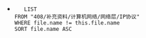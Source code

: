 *   
    ```dataview
	   LIST
	FROM "408/补充资料/计算机网络/网络层/IP协议"
	WHERE file.name != this.file.name
	SORT file.name ASC
    ```
